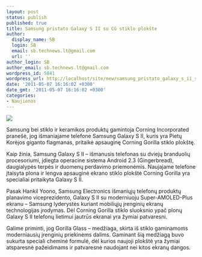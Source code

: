 ```yaml
---
layout: post
status: publish
published: true
title: Samsung pristato Galaxy S II su CG stiklo plokšte
author:
  display_name: SB
  login: SB
  email: sb.technews.lt@gmail.com
  url: ''
author_login: SB
author_email: sb.technews.lt@gmail.com
wordpress_id: 5841
wordpress_url: http://localhost/site/new/samsung_pristato_galaxy_s_ii_su_cg_stiklo_plokste/
date: '2011-05-07 16:16:02 +0300'
date_gmt: '2011-05-07 16:16:02 +0300'
categories:
- Naujienos
---
```

<div class="imgright"><img src="http://technews.lt/upload/samsunggalaxysii01.jpg"  /></div>
<p>Samsung bei stiklo ir keramikos produktų gamintoja Corning Incorporated pranešė, jog išmaniajame telefone Samsung Galaxy S II, kuris yra Pietų Korėjos giganto flagmanas, pritaikė apsauginę Corning Gorilla stiklo plokštę.</p>
<p>Kaip žinia, Samsung Galaxy S II – išmanusis telefonas su dviejų branduolių procesoriumi, įdiegta operacine sistema Android 2.3 (Gingerbread), daugialypės terpės ir duomenų perdavimo priemonėmis. Naujajame telefone įtaisyta plona ir lengva apsauginė ekrano stiklo plokštė Corning Gorilla yra specialiai pritaikyta Galaxy S II.  </p>
<p>Pasak Hankil Yoono, Samsung Electronics išmaniųjų telefonų produktų planavimo viceprezidento, Galaxy S II su moderniuoju Super-AMOLED-Plus ekranu – Samsung lyderystės kuriant mobiliųjų įrenginių ekranų technologijas įrodymas. Dėl Corning Gorilla stiklo sluoksnio ypač plonų Galaxy S II telefonų lietimui jautrūs ekranai yra žymiai patvaresni.</p>
<p>Galime priminti, jog Gorilla Glass – medžiaga, skirta iš stiklo gaminamoms moderniausių įrenginių priekinėms dalims. Gaminant šią medžiagą buvo sukurta speciali cheminė formulė, dėl kurios naujoji plokštė yra žymiai atsparesnė pažeidimams ir patvaresnė naudojant nei kitos ekranų dangos.<br /></p>
